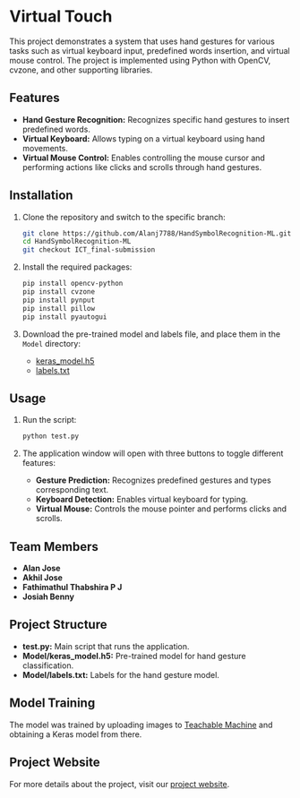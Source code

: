 # Virtual Touch

This project demonstrates a system that uses hand gestures for various tasks such as virtual keyboard input, predefined words insertion, and virtual mouse control. The project is implemented using Python with OpenCV, cvzone, and other supporting libraries.

## Features

- **Hand Gesture Recognition:** Recognizes specific hand gestures to insert predefined words.
- **Virtual Keyboard:** Allows typing on a virtual keyboard using hand movements.
- **Virtual Mouse Control:** Enables controlling the mouse cursor and performing actions like clicks and scrolls through hand gestures.

## Installation

1. Clone the repository and switch to the specific branch:
    ```bash
    git clone https://github.com/Alanj7788/HandSymbolRecognition-ML.git
    cd HandSymbolRecognition-ML
    git checkout ICT_final-submission
    ```

2. Install the required packages:
    ```bash
    pip install opencv-python
    pip install cvzone
    pip install pynput
    pip install pillow
    pip install pyautogui
    ```

3. Download the pre-trained model and labels file, and place them in the `Model` directory:
    - [keras_model.h5](path-to-model)
    - [labels.txt](path-to-labels)

## Usage

1. Run the script:
    ```bash
    python test.py
    ```

2. The application window will open with three buttons to toggle different features:
    - **Gesture Prediction:** Recognizes predefined gestures and types corresponding text.
    - **Keyboard Detection:** Enables virtual keyboard for typing.
    - **Virtual Mouse:** Controls the mouse pointer and performs clicks and scrolls.

## Team Members

- **Alan Jose**
- **Akhil Jose**
- **Fathimathul Thabshira P J**
- **Josiah Benny**

## Project Structure

- **test.py:** Main script that runs the application.
- **Model/keras_model.h5:** Pre-trained model for hand gesture classification.
- **Model/labels.txt:** Labels for the hand gesture model.

## Model Training

The model was trained by uploading images to [Teachable Machine](https://teachablemachine.withgoogle.com/) and obtaining a Keras model from there.

## Project Website

For more details about the project, visit our [project website](https://alanj7788.wixsite.com/virtualtouch).

